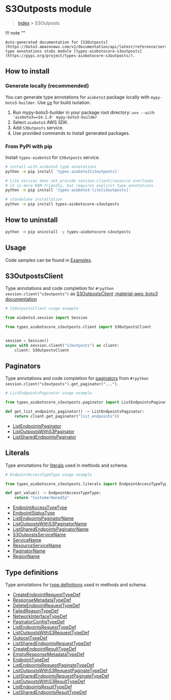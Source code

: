 # S3Outposts module

> [Index](../README.md) > S3Outposts


!!! note ""

    Auto-generated documentation for [S3Outposts](https://boto3.amazonaws.com/v1/documentation/api/latest/reference/services/s3outposts.html#s3outposts)
    type annotations stubs module [types-aiobotocore-s3outposts](https://pypi.org/project/types-aiobotocore-s3outposts/).

## How to install

### Generate locally (recommended)

You can generate type annotations for `aioboto3` package locally with `mypy-boto3-builder`.
Use [uv](https://docs.astral.sh/uv/getting-started/installation/) for build isolation.

1. Run mypy-boto3-builder in your package root directory: `uvx --with 'aioboto3==14.1.0' mypy-boto3-builder`
1. Select `aioboto3` AWS SDK.
1. Add `S3Outposts` service.
1. Use provided commands to install generated packages.



### From PyPI with pip

Install `types-aioboto3` for `S3Outposts` service.

```bash
# install with aioboto3 type annotations
python -m pip install 'types-aioboto3[s3outposts]'

# Lite version does not provide session.client/resource overloads
# it is more RAM-friendly, but requires explicit type annotations
python -m pip install 'types-aioboto3-lite[s3outposts]'

# standalone installation
python -m pip install types-aiobotocore-s3outposts
```



## How to uninstall

```bash
python -m pip uninstall -y types-aiobotocore-s3outposts
```

## Usage

Code samples can be found in [Examples](./usage.md).

## S3OutpostsClient

Type annotations and code completion for  `#!python session.client("s3outposts")` as [S3OutpostsClient](./client.md)
[:material-aws: boto3 documentation](https://boto3.amazonaws.com/v1/documentation/api/latest/reference/services/s3outposts.html#S3Outposts.Client)

```python
# S3OutpostsClient usage example

from aioboto3.session import Session

from types_aiobotocore_s3outposts.client import S3OutpostsClient


session = Session()
async with session.client("s3outposts") as client:
    client: S3OutpostsClient
```


## Paginators

Type annotations and code completion for
[paginators](./paginators.md)
from `#!python session.client("s3outposts").get_paginator("...")`.

```python
# ListEndpointsPaginator usage example

from types_aiobotocore_s3outposts.paginator import ListEndpointsPaginator

def get_list_endpoints_paginator() -> ListEndpointsPaginator:
    return client.get_paginator("list_endpoints"))
```

- [ListEndpointsPaginator](./paginators.md#listendpointspaginator)
- [ListOutpostsWithS3Paginator](./paginators.md#listoutpostswiths3paginator)
- [ListSharedEndpointsPaginator](./paginators.md#listsharedendpointspaginator)








## Literals

Type annotations for [literals](./literals.md) used in methods and schema.

```python
# EndpointAccessTypeType usage example

from types_aiobotocore_s3outposts.literals import EndpointAccessTypeType

def get_value() -> EndpointAccessTypeType:
    return "CustomerOwnedIp"
```

- [EndpointAccessTypeType](./literals.md#endpointaccesstypetype)
- [EndpointStatusType](./literals.md#endpointstatustype)
- [ListEndpointsPaginatorName](./literals.md#listendpointspaginatorname)
- [ListOutpostsWithS3PaginatorName](./literals.md#listoutpostswiths3paginatorname)
- [ListSharedEndpointsPaginatorName](./literals.md#listsharedendpointspaginatorname)
- [S3OutpostsServiceName](./literals.md#s3outpostsservicename)
- [ServiceName](./literals.md#servicename)
- [ResourceServiceName](./literals.md#resourceservicename)
- [PaginatorName](./literals.md#paginatorname)
- [RegionName](./literals.md#regionname)




## Type definitions

Type annotations for [type definitions](./type_defs.md) used in methods and schema.

- [CreateEndpointRequestTypeDef](./type_defs.md#createendpointrequesttypedef)
- [ResponseMetadataTypeDef](./type_defs.md#responsemetadatatypedef)
- [DeleteEndpointRequestTypeDef](./type_defs.md#deleteendpointrequesttypedef)
- [FailedReasonTypeDef](./type_defs.md#failedreasontypedef)
- [NetworkInterfaceTypeDef](./type_defs.md#networkinterfacetypedef)
- [PaginatorConfigTypeDef](./type_defs.md#paginatorconfigtypedef)
- [ListEndpointsRequestTypeDef](./type_defs.md#listendpointsrequesttypedef)
- [ListOutpostsWithS3RequestTypeDef](./type_defs.md#listoutpostswiths3requesttypedef)
- [OutpostTypeDef](./type_defs.md#outposttypedef)
- [ListSharedEndpointsRequestTypeDef](./type_defs.md#listsharedendpointsrequesttypedef)
- [CreateEndpointResultTypeDef](./type_defs.md#createendpointresulttypedef)
- [EmptyResponseMetadataTypeDef](./type_defs.md#emptyresponsemetadatatypedef)
- [EndpointTypeDef](./type_defs.md#endpointtypedef)
- [ListEndpointsRequestPaginateTypeDef](./type_defs.md#listendpointsrequestpaginatetypedef)
- [ListOutpostsWithS3RequestPaginateTypeDef](./type_defs.md#listoutpostswiths3requestpaginatetypedef)
- [ListSharedEndpointsRequestPaginateTypeDef](./type_defs.md#listsharedendpointsrequestpaginatetypedef)
- [ListOutpostsWithS3ResultTypeDef](./type_defs.md#listoutpostswiths3resulttypedef)
- [ListEndpointsResultTypeDef](./type_defs.md#listendpointsresulttypedef)
- [ListSharedEndpointsResultTypeDef](./type_defs.md#listsharedendpointsresulttypedef)

